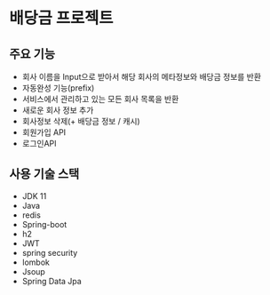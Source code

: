 # 배당금 프로젝트
## 주요 기능
 * 회사 이름을 Input으로 받아서 해당 회사의 메타정보와 배당금 정보를 반환
 * 자동완성 기능(prefix)
 * 서비스에서 관리하고 있는 모든 회사 목록을 반환
 * 새로운 회사 정보 추가
 * 회사정보 삭제(+ 배당금 정보 / 캐시)
 * 회원가입 API
 * 로그인API
 
## 사용 기술 스택
 * JDK 11
 * Java
 * redis
 * Spring-boot
 * h2
 * JWT
 * spring security
 * lombok
 * Jsoup
 * Spring Data Jpa
